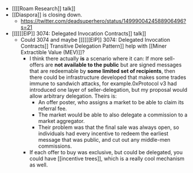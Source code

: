 - [[[[Roam Research]] talk]]
- [[Diaspora]] is closing down.
    - https://twitter.com/deadsuperhero/status/1499900424588906496?s=21
- [[[[[[EIP]] 3074: Delegated Invocation Contracts]] talk]]
    - Could 3074 and maybe [[[[[[EIP]] 3074: Delegated Invocation Contracts]] Transitive Delegation Pattern]] help with [[Miner Extractible Value (MEV)]]?
        - I think there actually __is__ a scenario where it can: If more sell-offers are __not available to the public__ but are signed messages that are redeemable by __some limited set of recipients__, then there could be infrastructure developed that makes some trades immune to sandwich attacks, for example.0xProtocol v3 had introduced one layer of seller-delegation, but my proposal would allow arbitrary delegation. Theirs is:
            - An offer poster, who assigns a market to be able to claim its referral fee.
            - The market would be able to also delegate a commission to a market aggregator.
            - Their problem was that the final sale was always open, so individuals had every incentive to redeem the earliest message that was public, and cut out any middle-men commissions.
        - If each offer to buy was exclusive, but could be delegated, you could have [[incentive trees]], which is a really cool mechanism as well.
